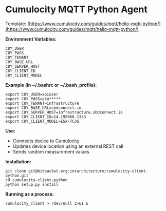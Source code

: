 # Cumulocity MQTT Python Agent

Template: [https://www.cumulocity.com/guides/mqtt/hello-mqtt-python/](https://www.cumulocity.com/guides/mqtt/hello-mqtt-python/)

**Environment Variables:**
    
	C8Y_USER
	C8Y_PASS
	C8Y_TENANT
	C8Y_BASE_URL
	C8Y_SERVER_HOST
	C8Y_CLIENT_ID
	C8Y_CLIENT_MODEL

**Example (in ~/.bashrc or ~/.bash_profile):**

	export C8Y_USER=apiuser
	export C8Y_PASS=oka*****
	export C8Y_TENANT=infrastructure
	export C8Y_BASE_URL=sbdconnect.io
	export C8Y_SERVER_HOST=infrastructure.sbdconnect.io
	export C8Y_CLIENT_ID=14.195066.1333
	export C8Y_CLIENT_MODEL=ESX-TC3G

**Use:**

* Connects device to Cumulocity
* Updates device location using an external REST call
* Sends random measurement values

**Installation:**

	git clone git@bitbucket.org:iotarchitecture/cumulocity-client-python.git
	cd cumulocity-client-python
	python setup.py install

**Running as a process:**

	cumulocity_client > /dev/null 2>&1 &